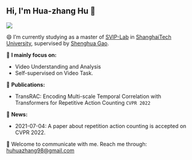 ## Hi, I'm **Hua-zhang Hu** 👋

<!--
**957001934/957001934** is a ✨ _special_ ✨ repository because its `README.md` (this file) appears on your GitHub profile.
Here are some ideas to get you started:

-  Pronouns: ...
- ⚡ Fun fact: ...
-->
![](https://github-readme-stats.vercel.app/api?username=957001934)


😄 I’m currently studying as a master of [SVIP-Lab](https://svip-lab.github.io/team.html) in [ShanghaiTech University](https://www.shanghaitech.edu.cn/), supervised by [Shenghua Gao](https://scholar.google.com/citations?hl=zh-CN&user=fe-1v0MAAAAJ).  

🔭 **I mainly focus on:**
 * Video Understanding and Analysis
 * Self-supervised on Video Task.   

👯 **Publications:**
 * TransRAC: Encoding Multi-scale Temporal Correlation with Transformers for Repetitive Action Counting `CVPR 2022`

🌱 **News:**
- 2021-07-04: A paper about repetition action counting is accepted on CVPR 2022.

 💬 Welcome to communicate with me. Reach me through: huhuazhang98@gmail.com  
